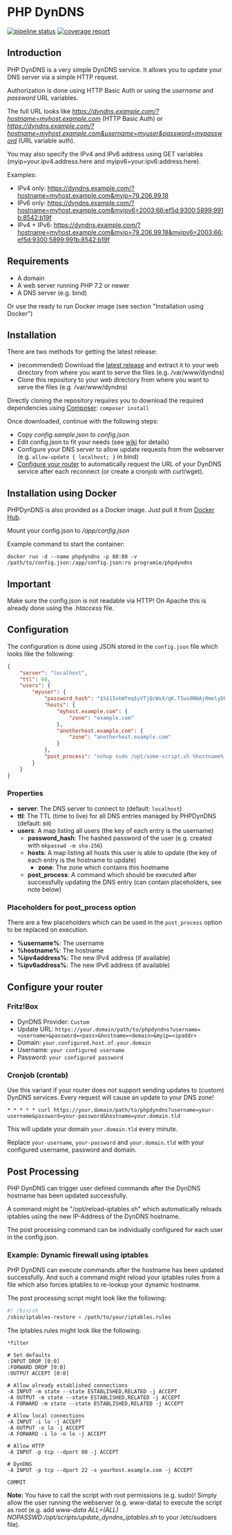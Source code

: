 # PHP DynDNS

[![pipeline status](https://gitlab.com/Programie/PHPDynDNS/badges/master/pipeline.svg)](https://gitlab.com/Programie/PHPDynDNS/commits/master)
[![coverage report](https://gitlab.com/Programie/PHPDynDNS/badges/master/coverage.svg)](https://gitlab.com/Programie/PHPDynDNS/commits/master)
## Introduction

PHP DynDNS is a very simple DynDNS service. It allows you to update your DNS server via a simple HTTP request.

Authorization is done using HTTP Basic Auth or using the *username* and *password* URL variables.

The full URL looks like *https://dyndns.example.com/?hostname=myhost.example.com* (HTTP Basic Auth) or *https://dyndns.example.com/?hostname=myhost.example.com&username=myuser&password=mypassword* (URL variable auth).

You may also specify the IPv4 and IPv6 address using GET variables (myip=your.ipv4.address.here and myipv6=your:ipv6:address:here).

Examples:

* IPv4 only: https://dyndns.example.com/?hostname=myhost.example.com&myip=79.206.99.18
* IPv6 only: https://dyndns.example.com/?hostname=myhost.example.com&myipv6=2003:66:ef5d:9300:5899:991b:8542:b19f
* IPv4 + IPv6: https://dyndns.example.com/?hostname=myhost.example.com&myip=79.206.99.18&myipv6=2003:66:ef5d:9300:5899:991b:8542:b19f

## Requirements

   * A domain
   * A web server running PHP 7.2 or newer
   * A DNS server (e.g. bind)

Or use the ready to run Docker image (see section "Installation using Docker")

## Installation

There are two methods for getting the latest release:

* (recommended) Download the [latest release](https://gitlab.com/Programie/PHPDynDNS/tags) and extract it to your web directory from where you want to serve the files (e.g. /var/www/dyndns)
* Clone this repository to your web directory from where you want to serve the files (e.g. /var/www/dyndns)

Directly cloning the repository requires you to download the required dependencies using [Composer](https://getcomposer.org): `composer install`

Once downloaded, continue with the following steps:

* Copy *config.sample.json* to *config.json*
* Edit config.json to fit your needs (see [wiki](https://gitlab.com/Programie/PHPDynDNS/wikis/Configuration) for details)
* Configure your DNS server to allow update requests from the webserver (e.g. `allow-update { localhost; }` in bind)
* [Configure your router](https://gitlab.com/Programie/PHPDynDNS/wikis/Configure-your-router) to automatically request the URL of your DynDNS service after each reconnect (or create a cronjob with curl/wget).

## Installation using Docker

PHPDynDNS is also provided as a Docker image. Just pull it from [Docker Hub](https://hub.docker.com/r/programie/phpdyndns).

Mount your config.json to */app/config.json*

Example command to start the container:

```
docker run -d --name phpdyndns -p 80:80 -v /path/to/config.json:/app/config.json:ro programie/phpdyndns
```

## Important

Make sure the config.json is not readable via HTTP! On Apache this is already done using the *.htaccess* file.

## Configuration

The configuration is done using JSON stored in the `config.json` file which looks like the following:

```json
{
    "server": "localhost",
    "ttl": 60,
    "users": {
        "myuser": {
            "password_hash": "$5$1IekWfmq$yVTjQcWsX/qK.TIws0NWAj0mmlyDFsSMw6nSFYHcyH8",
            "hosts": {
                "myhost.example.com": {
                    "zone": "example.com"
                },
                "anotherhost.example.com": {
                    "zone": "anotherhost.example.com"
                }
            },
            "post_process": "nohup sudo /opt/some-script.sh %hostname% %ipv4address%"
        }
    }
}
```

### Properties

* **server**: The DNS server to connect to (default: `localhost`)
* **ttl**: The TTL (time to live) for all DNS entries managed by PHPDynDNS (default: `60`)
* **users**: A map listing all users (the key of each entry is the username)
   * **password_hash**: The hashed password of the user (e.g. created with `mkpasswd -m sha-256`)
   * **hosts**: A map listing all hosts this user is able to update (the key of each entry is the hostname to update)
      * **zone**: The zone which contains this hostname
   * **post_process**: A command which should be executed after successfully updating the DNS entry (can contain placeholders, see note below)

### Placeholders for post_process option

There are a few placeholders which can be used in the `post_process` option to be replaced on execution.

* **%username%**: The username
* **%hostname%**: The hostname
* **%ipv4address%**: The new IPv4 address (if available)
* **%ipv6address%**: The new IPv6 address (if available)

## Configure your router

### Fritz!Box

* DynDNS Provider: `Custom`
* Update URL: `https://your.domain/path/to/phpdyndns?username=<username>&password=<pass>&hostname=<domain>&myip=<ipaddr>`
* Domain: `your.configured.host.of.your.domain`
* Username: `your configured username`
* Password: `your configured password`

### Cronjob (crontab)

Use this variant if your router does not support sending updates to (custom) DynDNS services. Every request will cause an update to your DNS zone!

```
* * * * * curl https://your.domain/path/to/phpdyndns?username=your-username&password=your-password&hostname=your.domain.tld
```
This will update your domain `your.domain.tld` every minute.

Replace `your-username`, `your-password` and `your.domain.tld` with your configured username, password and domain.

## Post Processing

PHP DynDNS can trigger user defined commands after the DynDNS hostname has been updated successfully.

A command might be "/opt/reload-iptables.sh" which automatically reloads iptables using the new IP-Address of the DynDNS hostname.

The post processing command can be individually configured for each user in the config.json.

### Example: Dynamic firewall using iptables

PHP DynDNS can execute commands after the hostname has been updated successfully. And such a command might reload your iptables rules from a file which also forces iptables to re-lookup your dynamic hostname.

The post processing script might look like the following:

```sh
#! /bin/sh
/sbin/iptables-restore < /path/to/your/iptables.rules
```

The iptables.rules might look like the following:

```
*filter

# Set defaults
:INPUT DROP [0:0]
:FORWARD DROP [0:0]
:OUTPUT ACCEPT [0:0]

# Allow already established connections
-A INPUT -m state --state ESTABLISHED,RELATED -j ACCEPT
-A OUTPUT -m state --state ESTABLISHED,RELATED -j ACCEPT
-A FORWARD -m state --state ESTABLISHED,RELATED -j ACCEPT

# Allow local connections
-A INPUT -i lo -j ACCEPT
-A OUTPUT -o lo -j ACCEPT
-A FORWARD -i lo -o lo -j ACCEPT

# Allow HTTP
-A INPUT -p tcp --dport 80 -j ACCEPT

# DynDNS
-A INPUT -p tcp --dport 22 -s yourhost.example.com -j ACCEPT

COMMIT
```

**Note:** You have to call the script with root permissions (e.g. sudo)! Simply allow the user running the webserver (e.g. www-data) to execute the script as root (e.g. add *www-data ALL=(ALL) NOPASSWD:/opt/scripts/update_dyndns_iptables.sh* to your /etc/sudoers file).